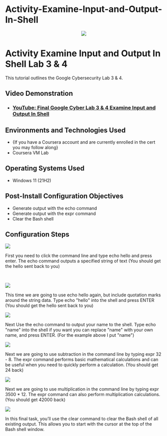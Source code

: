 # Activity-Examine-Input-and-Output-In-Shell
<p align="center">
<img src="https://images.credly.com/size/340x340/images/0bf0f2da-a699-4c82-82e2-56dcf1f2e1c7/image.png"/>
</p>

<h1>Activity Examine Input and Output In Shell Lab 3 & 4</h1>
This tutorial outlines the Google Cybersecurity Lab 3 & 4.<br />


<h2>Video Demonstration</h2>

- ### [YouTube: Final Google Cyber Lab 3 & 4 Examine Input and Output In Shell](https://youtu.be/d_PlKEPZJE8)

<h2>Environments and Technologies Used</h2>

- {If you have a Coursera account and are currently enrolled in the cert you may follow along}
- Coursera VM Lab

<h2>Operating Systems Used </h2>

- Windows 11</b> (21H2)

<h2>Post-Install Configuration Objectives</h2>

- Generate output with the echo command
- Generate output with the expr command
- Clear the Bash shell

<h2>Configuration Steps</h2>


<p>
<img src="https://github.com/Jacobvillagomez1/Activity-Examine-Input-and-Output-In-Shell/assets/143027686/07f7b167-b1af-4cca-845e-6e4788e7ca11"/>
</p>
<p>
First you need to click the command line and type echo hello and press enter. The echo command outputs a specified string of text (You should get the hello sent back to you)
</p>
<br />
<p>
<img src="https://github.com/Jacobvillagomez1/Activity-Examine-Input-and-Output-In-Shell/assets/143027686/2f86186a-99c9-437f-91ea-01b0d9fc4b45"/>
</p>
<p>
This time we are going to use echo hello again, but include quotation marks around the string data. Type echo "hello" into the shell and press ENTER (You should get the hello sent back to you)
</p>
<p>
<img src="https://github.com/Jacobvillagomez1/Activity-Examine-Input-and-Output-In-Shell/assets/143027686/066e20ed-ac1e-406a-a60f-5d05986cdd97"/>
</p>
<p>
Next Use the echo command to output your name to the shell. Type echo "name" into the shell if you want you can replace "name" with your own name, and press ENTER. (For the example above I put "name")
</p>
<p>
<img src="https://github.com/Jacobvillagomez1/Activity-Examine-Input-and-Output-In-Shell/assets/143027686/43214091-d544-465b-9f5c-e7ec9a9945cf"/>
</p>
<p>
Next we are going to use subtraction in the command line by typing expr 32 - 8. The expr command performs basic mathematical calculations and can be useful when you need to quickly perform a calculation. (You should get 24 back)
</p>
<p>
<img src="https://github.com/Jacobvillagomez1/Activity-Examine-Input-and-Output-In-Shell/assets/143027686/9095fc11-5be8-4d54-9037-fc6dafcbde82"/>
</p>
<p>
Next we are going to use multiplication in the command line by typing expr 3500 * 12. The expr command can also perform multiplication calculations. (You should get 42000 back)
</p>
<p>
<img src="https://github.com/Jacobvillagomez1/Activity-Examine-Input-and-Output-In-Shell/assets/143027686/8f14e9ff-d77e-438c-ba96-51fbf35dd008"/>
</p>
<p>
In this final task, you’ll use the clear command to clear the Bash shell of all existing output. This allows you to start with the cursor at the top of the Bash shell window.
</p>
